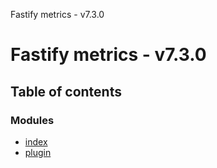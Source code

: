 Fastify metrics - v7.3.0

# Fastify metrics - v7.3.0

## Table of contents

### Modules

- [index](modules/index.md)
- [plugin](modules/plugin.md)
